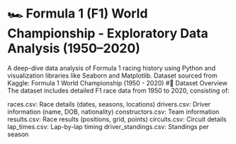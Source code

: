 # 🏎️ Formula 1 (F1) World Championship - Exploratory Data Analysis (1950–2020)
A deep-dive data analysis of Formula 1 racing history using Python and visualization libraries like Seaborn and Matplotlib.
Dataset sourced from Kaggle: Formula 1 World Championship (1950 - 2020)
#📂 Dataset Overview
The dataset includes detailed F1 race data from 1950 to 2020, consisting of:

races.csv: Race details (dates, seasons, locations)
drivers.csv: Driver information (name, DOB, nationality)
constructors.csv: Team information
results.csv: Race results (positions, grid, points)
circuits.csv: Circuit details
lap_times.csv: Lap-by-lap timing
driver_standings.csv: Standings per season
